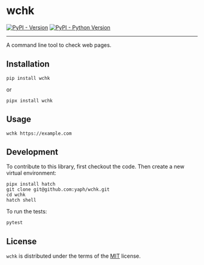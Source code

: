 # wchk

[![PyPI - Version](https://img.shields.io/pypi/v/wchk.svg)](https://pypi.org/project/wchk)
[![PyPI - Python Version](https://img.shields.io/pypi/pyversions/wchk.svg)](https://pypi.org/project/wchk)

-----

A command line tool to check web pages.

## Installation

```console
pip install wchk
```

or

```console
pipx install wchk
```

## Usage

    wchk https://example.com

## Development

To contribute to this library, first checkout the code. Then create a new virtual environment:

    pipx install hatch
    git clone git@github.com:yaph/wchk.git
    cd wchk
    hatch shell

To run the tests:

    pytest

## License

`wchk` is distributed under the terms of the [MIT](https://spdx.org/licenses/MIT.html) license.
